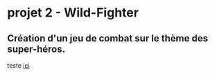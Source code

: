 # projet 2 - Wild-Fighter

## Création d'un jeu de combat sur le thème des super-héros.

teste [ici](https://optimistic-fermi-152103.netlify.com/)

